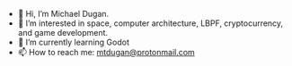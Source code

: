 - 👋 Hi, I’m Michael Dugan. 
- 👀 I’m interested in space, computer architecture, LBPF, cryptocurrency, and game development.
- 🌱 I’m currently learning Godot
- 📫 How to reach me: mtdugan@protonmail.com

<!---
mtdugan/mtdugan is a ✨ special ✨ repository because its `README.md` (this file) appears on your GitHub profile.
You can click the Preview link to take a look at your changes.
--->

